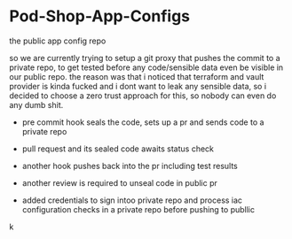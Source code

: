 # Pod-Shop-App-Configs
the public app config repo

so we are currently trying to setup a git proxy that pushes the commit to a private repo, to get tested before any code/sensible data even be visible in our public repo. the reason was that i noticed that terraform and vault provider is kinda fucked and i dont want to leak any sensible data, so i decided to choose a zero trust approach for this, so nobody can even do any dumb shit.

- pre commit hook seals the code, sets up a pr and sends code to a private repo
- pull request and its sealed code awaits status check
- another hook pushes back into the pr including test results
- another review is required to unseal code in public pr

- added credentials to sign intoo private repo and process iac configuration checks in a private repo before pushing to publlic

k

